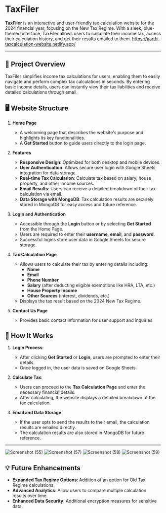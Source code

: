 
# TaxFiler

**TaxFiler** is an interactive and user-friendly tax calculation website for the 2024 financial year, focusing on the New Tax Regime. With a sleek, blue-themed interface, TaxFiler allows users to calculate their income tax, access their calculation history, and get their results emailed to them.
https://aarthi-taxcalculation-website.netlify.app/

---

## 🚀 Project Overview

TaxFiler simplifies income tax calculations for users, enabling them to easily navigate and perform complex tax calculations in seconds. By entering basic income details, users can instantly view their tax liabilities and receive detailed calculations through email.

## 🖥️ Website Structure

1. **Home Page**  
   - A welcoming page that describes the website's purpose and highlights its key functionalities.
   - A **Get Started** button to guide users directly to the login page.

2. **Features**
   - **Responsive Design**: Optimized for both desktop and mobile devices.
   - **User Authentication**: Allows secure user login with Google Sheets integration for data storage.
   - **Real-time Tax Calculation**: Calculate tax based on salary, house property, and other income sources.
   - **Email Results**: Users can receive a detailed breakdown of their tax calculation via email.
   - **Data Storage with MongoDB**: Tax calculation results are securely stored in MongoDB for easy access and future reference.

3. **Login and Authentication**
   - Accessible through the **Login** button or by selecting **Get Started** from the Home Page.
   - Users are required to enter their **username**, **email**, and **password**.
   - Successful logins store user data in Google Sheets for secure storage.

4. **Tax Calculation Page**
   - Allows users to calculate their tax by entering details including:
     - **Name**
     - **Email**
     - **Phone Number**
     - **Salary** (after deducting eligible exemptions like HRA, LTA, etc.)
     - **House Property Income**
     - **Other Sources** (interest, dividends, etc.)
   - Displays the tax result based on the 2024 New Tax Regime.

5. **Contact Us Page**
   - Provides basic contact information for user support and inquiries.

## 🔑 How It Works

1. **Login Process**:
   - After clicking **Get Started** or **Login**, users are prompted to enter their details.
   - Once logged in, the user data is saved on Google Sheets.
  
2. **Calculate Tax**:
   - Users can proceed to the **Tax Calculation Page** and enter the necessary financial details.
   - After calculating, the website displays a detailed breakdown of the tax calculation.
  
3. **Email and Data Storage**:
   - If the user opts to send the results to their email, the calculation results are emailed directly.
   - The calculation results are also stored in MongoDB for future reference.

---
![Screenshot (55)](https://github.com/user-attachments/assets/2097b856-a0aa-4a22-a487-23f1215056b4)
![Screenshot (57)](https://github.com/user-attachments/assets/b5f013f9-c4bc-40fd-833e-f1e911b73da8)
![Screenshot (58)](https://github.com/user-attachments/assets/b6e6a7d5-b84e-451a-bed8-35a98d8ff6be)
![Screenshot (59)](https://github.com/user-attachments/assets/907b014c-ff4e-4f02-b570-7f8931ed1e83)


## 💡 Future Enhancements

- **Expanded Tax Regime Options**: Addition of an option for Old Tax Regime calculations.
- **Advanced Analytics**: Allow users to compare multiple calculation results over time.
- **Enhanced Data Security**: Additional encryption measures for sensitive data.


